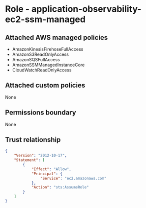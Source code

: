 
# Role - application-observability-ec2-ssm-managed

## Attached AWS managed policies

* AmazonKinesisFirehoseFullAccess
* AmazonS3ReadOnlyAccess
* AmazonSQSFullAccess
* AmazonSSMManagedInstanceCore
* CloudWatchReadOnlyAccess

## Attached custom policies

None

## Permissions boundary

None

## Trust relationship

```json
{
    "Version": "2012-10-17",
    "Statement": [
        {
            "Effect": "Allow",
            "Principal": {
                "Service": "ec2.amazonaws.com"
            },
            "Action": "sts:AssumeRole"
        }
    ]
}
```
